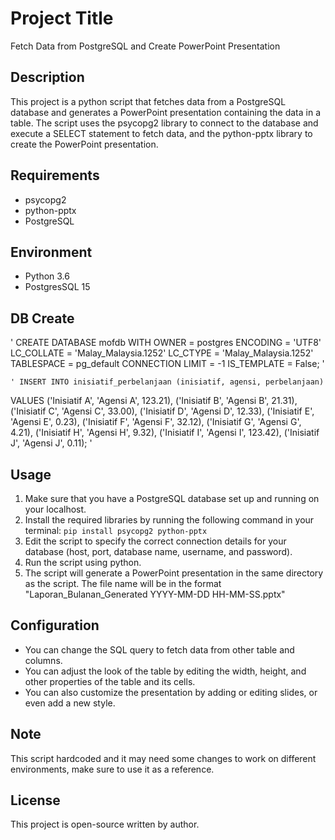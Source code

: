 # Project Title
Fetch Data from PostgreSQL and Create PowerPoint Presentation

## Description
This project is a python script that fetches data from a PostgreSQL database and generates a PowerPoint presentation containing the data in a table. The script uses the psycopg2 library to connect to the database and execute a SELECT statement to fetch data, and the python-pptx library to create the PowerPoint presentation.

## Requirements
- psycopg2
- python-pptx
- PostgreSQL

## Environment
- Python 3.6
- PostgresSQL 15

## DB Create
' CREATE DATABASE mofdb
    WITH
    OWNER = postgres
    ENCODING = 'UTF8'
    LC_COLLATE = 'Malay_Malaysia.1252'
    LC_CTYPE = 'Malay_Malaysia.1252'
    TABLESPACE = pg_default
    CONNECTION LIMIT = -1
    IS_TEMPLATE = False; '
    
    ' INSERT INTO inisiatif_perbelanjaan (inisiatif, agensi, perbelanjaan)
VALUES ('Inisiatif A', 'Agensi A', 123.21), 
       ('Inisiatif B', 'Agensi B', 21.31),
       ('Inisiatif C', 'Agensi C', 33.00),
       ('Inisiatif D', 'Agensi D', 12.33),
       ('Inisiatif E', 'Agensi E', 0.23),
       ('Inisiatif F', 'Agensi F', 32.12),
       ('Inisiatif G', 'Agensi G', 4.21),
       ('Inisiatif H', 'Agensi H', 9.32),
       ('Inisiatif I', 'Agensi I', 123.42),
       ('Inisiatif J', 'Agensi J', 0.11); '

## Usage
1. Make sure that you have a PostgreSQL database set up and running on your localhost.
2. Install the required libraries by running the following command in your terminal: `pip install psycopg2 python-pptx`
3. Edit the script to specify the correct connection details for your database (host, port, database name, username, and password).
4. Run the script using python.
5. The script will generate a PowerPoint presentation in the same directory as the script. The file name will be in the format "Laporan_Bulanan_Generated YYYY-MM-DD HH-MM-SS.pptx"

## Configuration
- You can change the SQL query to fetch data from other table and columns.
- You can adjust the look of the table by editing the width, height, and other properties of the table and its cells.
- You can also customize the presentation by adding or editing slides, or even add a new style.

## Note
This script hardcoded and it may need some changes to work on different environments, make sure to use it as a reference.

## License
This project is open-source written by author.
